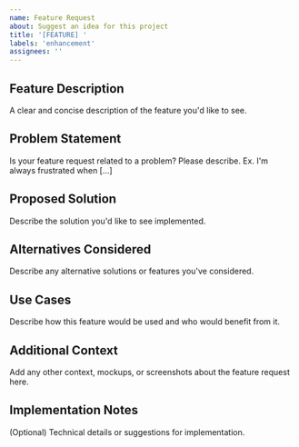 ```yaml
---
name: Feature Request
about: Suggest an idea for this project
title: '[FEATURE] '
labels: 'enhancement'
assignees: ''
---
```


## Feature Description

A clear and concise description of the feature you'd like to see.

## Problem Statement

Is your feature request related to a problem? Please describe.
Ex. I'm always frustrated when [...]

## Proposed Solution

Describe the solution you'd like to see implemented.

## Alternatives Considered

Describe any alternative solutions or features you've considered.

## Use Cases

Describe how this feature would be used and who would benefit from it.

## Additional Context

Add any other context, mockups, or screenshots about the feature request here.

## Implementation Notes

(Optional) Technical details or suggestions for implementation.

